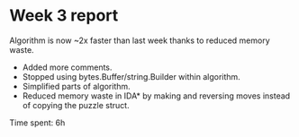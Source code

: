 # Week 3 report
Algorithm is now ~2x faster than last week thanks to reduced memory waste.

* Added more comments.
* Stopped using bytes.Buffer/string.Builder within algorithm.
* Simplified parts of algorithm.
* Reduced memory waste in IDA* by making and reversing moves instead of copying the puzzle struct.

Time spent: 6h

